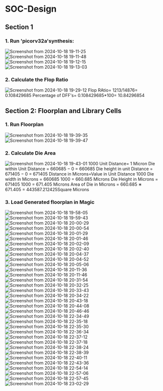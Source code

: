 # SOC-Design
## Section 1 
### 1. Run 'picorv32a'synthesis:
![Screenshot from 2024-10-18 19-11-25](https://github.com/user-attachments/assets/a78e6729-6a09-489f-82bb-0698fc0858ed)
![Screenshot from 2024-10-18 19-11-48](https://github.com/user-attachments/assets/485313ef-53fd-448e-bf83-dcfe3ba4918d)
![Screenshot from 2024-10-18 19-12-15](https://github.com/user-attachments/assets/4caba8aa-4e9a-4938-91c2-3178fcc6ac06)
![Screenshot from 2024-10-18 19-13-03](https://github.com/user-attachments/assets/f378bc95-42ff-4cbb-a215-2dfa69445dc5)
### 2. Calculate the Flop Ratio
![Screenshot from 2024-10-18 19-29-12](https://github.com/user-attachments/assets/b5e06a49-b54b-4a71-902f-f1114dafe3f3)
 Flop RAtio= 1213/14876= 0.108429685
 Percentage of DFF's= 0.108429685*100= 10.84296854
 ## Section 2: Floorplan and Library Cells
 ### 1. Run Floorplan
![Screenshot from 2024-10-18 19-39-35](https://github.com/user-attachments/assets/6d0791bb-80dc-44c9-9cb7-a3cf8d460209)
![Screenshot from 2024-10-18 19-39-47](https://github.com/user-attachments/assets/816692ce-6fe7-4a71-916d-81cecc3208a7)
### 2. Calculate Die Area
![Screenshot from 2024-10-18 19-43-01](https://github.com/user-attachments/assets/db313a2f-0502-4be5-88b1-bb07add8ee78)
 1000  Unit Distance= 1 Micron
Die within Unit Distance = 660685 − 0 = 660685
Die height in unit Distance = 671405 − 0 = 671405
Distance in Microns=Value in Unit Distance 1000
Die width in Microns = 660685 1000 = 660.685 MIcrons
Die Height in Microns = 671405 1000 = 671.405 Microns
Area of Die in Microns = 660.685 ∗ 671.405 = 443587.212425Square Microns

### 3. Load Generated floorplan in Magic
![Screenshot from 2024-10-18 19-58-05](https://github.com/user-attachments/assets/92e9c495-79b9-4443-a9b4-b5445e8b56ac)
![Screenshot from 2024-10-18 19-59-43](https://github.com/user-attachments/assets/cbec5ffc-133c-418b-b1f0-1e3dfd7db9c1)
![Screenshot from 2024-10-18 20-00-29](https://github.com/user-attachments/assets/21065f14-978a-4099-86c9-eb2cb341e440)
![Screenshot from 2024-10-18 20-00-54](https://github.com/user-attachments/assets/d8166ff6-3a16-4e2a-abf7-69314f5c2278)
![Screenshot from 2024-10-18 20-01-29](https://github.com/user-attachments/assets/91f019d5-a1d1-4547-bb54-83526da98270)
![Screenshot from 2024-10-18 20-01-46](https://github.com/user-attachments/assets/2ca0a35b-e2fc-449f-8dc6-8f5132b6b109)
![Screenshot from 2024-10-18 20-02-09](https://github.com/user-attachments/assets/e2c529ec-8ec8-49d9-9f8d-f514ad53cf8e)
![Screenshot from 2024-10-18 20-02-40](https://github.com/user-attachments/assets/1c176fe1-8c17-41fd-906e-30e960fec894)
![Screenshot from 2024-10-18 20-04-37](https://github.com/user-attachments/assets/a4e172ba-381c-42f0-8e35-f053440a9df7)
![Screenshot from 2024-10-18 20-04-52](https://github.com/user-attachments/assets/3f073cc3-83b0-4463-b81b-80be7beb3ed7)
![Screenshot from 2024-10-18 20-05-06](https://github.com/user-attachments/assets/2fb49415-3d31-4b50-b436-92bfc21b46a5)
![Screenshot from 2024-10-18 20-11-36](https://github.com/user-attachments/assets/50561fa5-cc4f-4af9-9f85-103007d355f4)
![Screenshot from 2024-10-18 20-11-46](https://github.com/user-attachments/assets/969c7e20-c5ef-4dc1-8664-0468525f707c)
![Screenshot from 2024-10-18 20-31-54](https://github.com/user-attachments/assets/8435dda7-5d4f-4201-9f9c-3bc2482124d5)
![Screenshot from 2024-10-18 20-32-25](https://github.com/user-attachments/assets/2ad84ea2-f2db-4627-9757-9f957f0e6b66)
![Screenshot from 2024-10-18 20-33-43](https://github.com/user-attachments/assets/70863da2-cf25-4092-900d-e23c0c5a3bd7)
![Screenshot from 2024-10-18 20-34-22](https://github.com/user-attachments/assets/7d31b17f-b5fa-405d-8173-8b3b63b0680d)
![Screenshot from 2024-10-18 20-43-18](https://github.com/user-attachments/assets/2282dd2d-6c1f-4d73-9a7e-86874d6c71bf)
![Screenshot from 2024-10-18 20-44-08](https://github.com/user-attachments/assets/a53dcfa1-738f-428c-b9dd-9a9a99170109)
![Screenshot from 2024-10-18 20-46-46](https://github.com/user-attachments/assets/5f54acc5-fd6b-463d-b614-8dc1591d5f30)
![Screenshot from 2024-10-18 22-34-49](https://github.com/user-attachments/assets/16da83dd-d6c7-4d3b-babd-05b0acadec9a)
![Screenshot from 2024-10-18 22-35-18](https://github.com/user-attachments/assets/689ac044-7aa6-4798-80df-39e1f70b8022)
![Screenshot from 2024-10-18 22-35-30](https://github.com/user-attachments/assets/8c70544a-82bb-4a5c-a580-ef1cd0c18ac0)
![Screenshot from 2024-10-18 22-36-34](https://github.com/user-attachments/assets/466a1989-2dca-482a-a79f-b20a2aebc05e)
![Screenshot from 2024-10-18 22-37-12](https://github.com/user-attachments/assets/451b5d45-5fdc-4c00-8e76-6e4ce37a74e2)
![Screenshot from 2024-10-18 22-37-18](https://github.com/user-attachments/assets/83e15849-9eac-4e29-b985-9ea80abec226)
![Screenshot from 2024-10-18 22-38-24](https://github.com/user-attachments/assets/56b56150-4472-4859-896c-ef0d05afe5b8)
![Screenshot from 2024-10-18 22-38-39](https://github.com/user-attachments/assets/09d9bee4-bfcb-4fd3-8833-65cd0bd2aab9)
![Screenshot from 2024-10-18 22-40-11](https://github.com/user-attachments/assets/080f9802-86a1-4b0d-969e-59620d257ccc)
![Screenshot from 2024-10-18 22-43-36](https://github.com/user-attachments/assets/4b1a1e94-e1be-4062-9a30-60feeb394be2)
![Screenshot from 2024-10-18 22-54-14](https://github.com/user-attachments/assets/c87cf397-75a8-4e42-81fc-d5786f78b3ca)
![Screenshot from 2024-10-18 22-57-06](https://github.com/user-attachments/assets/2eea1763-ca38-4531-a5b5-2415a59c6ae7)
![Screenshot from 2024-10-18 22-57-45](https://github.com/user-attachments/assets/4ddeb6ec-847b-4ae7-ba42-370459f6e3bb)
![Screenshot from 2024-10-18 23-02-29](https://github.com/user-attachments/assets/79820154-90ad-4cdb-ba04-86a37bf853ec)
